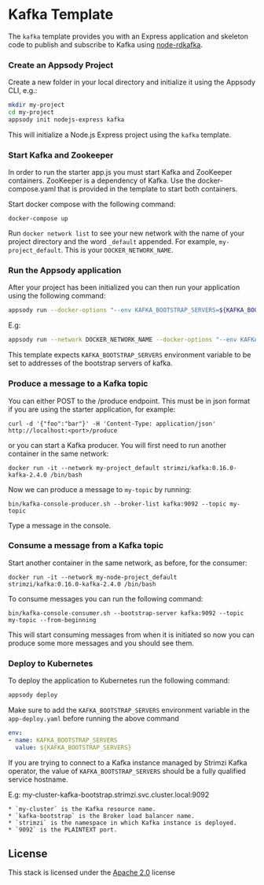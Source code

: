 # Kafka Template

The `kafka` template provides you with an Express application and skeleton code
to publish and subscribe to Kafka using
[node-rdkafka](https://www.npmjs.com/package/node-rdkafka).


### Create an Appsody Project

Create a new folder in your local directory and initialize it using the Appsody CLI, e.g.:

```bash
mkdir my-project
cd my-project
appsody init nodejs-express kafka
```

This will initialize a Node.js Express project using the `kafka` template.
    
### Start Kafka and Zookeeper

In order to run the starter app.js you must start Kafka and ZooKeeper containers. ZooKeeper is a dependency of Kafka. Use the docker-compose.yaml that is provided in the template to start both containers.

Start docker compose with the following command:
    
```docker-compose up```
    
Run ```docker network list``` to see your new network with the name of your project directory and the word ```_default``` appended. For example, ```my-project_default```. This is your `DOCKER_NETWORK_NAME`.

### Run the Appsody application

After your project has been initialized you can then run your application using the following command:

```bash
appsody run --docker-options "--env KAFKA_BOOTSTRAP_SERVERS=${KAFKA_BOOTSTRAP_SERVERS}"
```

E.g:
```bash
appsody run --network DOCKER_NETWORK_NAME --docker-options "--env KAFKA_BOOTSTRAP_SERVERS=kafka:9092"
```

This template expects `KAFKA_BOOTSTRAP_SERVERS` environment variable to be set to addresses of the bootstrap servers of kafka.

### Produce a message to a Kafka topic

You can either POST to the /produce endpoint. This must be in json format if you are using the starter application, for example:

```curl -d '{"foo":"bar"}' -H 'Content-Type: application/json' http://localhost:<port>/produce```

or you can start a Kafka producer. You will first need to run another container in the same network:

```docker run -it --network my-project_default strimzi/kafka:0.16.0-kafka-2.4.0 /bin/bash```

Now we can produce a message to ```my-topic``` by running:

```bin/kafka-console-producer.sh --broker-list kafka:9092 --topic my-topic```

Type a message in the console. 

### Consume a message from a Kafka topic

Start another container in the same network, as before, for the consumer:

```docker run -it --network my-node-project_default  strimzi/kafka:0.16.0-kafka-2.4.0 /bin/bash```

To consume messages you can run the following command:

```bin/kafka-console-consumer.sh --bootstrap-server kafka:9092 --topic my-topic --from-beginning```

This will start consuming messages from when it is initiated so now you can produce some more messages and you should see them. 

### Deploy to Kubernetes

To deploy the application to Kubernetes run the following command:
```bash
appsody deploy
```
Make sure to add the `KAFKA_BOOTSTRAP_SERVERS` environment variable in the `app-deploy.yaml` before running the above command

```yaml
env:
- name: KAFKA_BOOTSTRAP_SERVERS
  value: ${KAFKA_BOOTSTRAP_SERVERS}
```

If you are trying to connect to a Kafka instance managed by Strimzi Kafka operator, the value of `KAFKA_BOOTSTRAP_SERVERS` should be a fully qualified service hostname.

E.g: my-cluster-kafka-bootstrap.strimzi.svc.cluster.local:9092

    * `my-cluster` is the Kafka resource name.
    * `kafka-bootstrap` is the Broker load balancer name.
    * `strimzi` is the namespace in which Kafka instance is deployed.
    * `9092` is the PLAINTEXT port.
     

## License

This stack is licensed under the [Apache 2.0](./image/LICENSE) license

